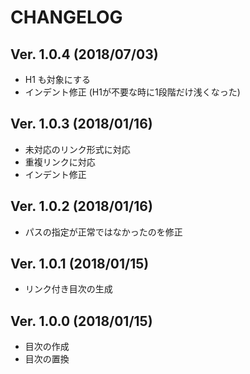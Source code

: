 # CHANGELOG

## Ver. 1.0.4 (2018/07/03)

- H1 も対象にする
- インデント修正 (H1が不要な時に1段階だけ浅くなった)

## Ver. 1.0.3 (2018/01/16)

- 未対応のリンク形式に対応
- 重複リンクに対応
- インデント修正

## Ver. 1.0.2 (2018/01/16)

- パスの指定が正常ではなかったのを修正

## Ver. 1.0.1 (2018/01/15)

- リンク付き目次の生成

## Ver. 1.0.0 (2018/01/15)

- 目次の作成
- 目次の置換
